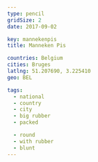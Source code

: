 ```yaml
---
type: pencil
gridSize: 2
date: 2017-09-02

key: mannekenpis
title: Manneken Pis

countries: Belgium
cities: Bruges
latlng: 51.207690, 3.225410
geo: BEL

tags:
  - national
  - country
  - city
  - big rubber
  - packed

  - round
  - with rubber
  - blunt
---
```


